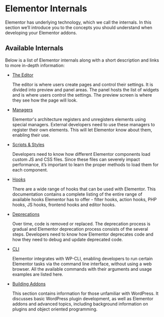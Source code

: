 # Elementor Internals

<Badge type="tip" vertical="top" text="Elementor Core" /> <Badge type="warning" vertical="top" text="Basic" />

Elementor has underlying technology, which we call the internals. In this section we’ll introduce you to the concepts you should understand when developing your Elementor addons.

## Available Internals

Below is a list of Elementor internals along with a short description and links to more in-depth information:

* [The Editor](./../editor/)

  The editor is where users create pages and control their settings. It is divided into preview and panel areas. The panel hosts the list of widgets and is where users control the settings. The preview screen is where they see how the page will look.

* [Managers](./../managers/)

  Elementor's architecture registers and unregisters elements using special managers. External developers need to use these managers to register their own elements. This will let Elementor know about them, enabling their use.

* [Scripts & Styles](./../scripts-styles/)

  Developers need to know how different Elementor components load custom JS and CSS files. Since these files can severely impact performance, it’s important to learn the proper methods to load them for each component.

* [Hooks](./../hooks/)

  There are a wide range of hooks that can be used with Elementor. This documentation contains a complete listing of the entire range of available hooks Elementor has to offer - filter hooks, action hooks, PHP hooks, JS hooks, frontend hooks and editor hooks.

* [Deprecations](./../deprecations/)

  Over time, code is removed or replaced. The deprecation process is gradual and Elementor deprecation process consists of the several steps. Developers need to know how Elementor deprecates code and how they need to debug and update deprecated code.

* [CLI](./../cli/)

  Elementor integrates with WP-CLI, enabling developers to run certain Elementor tasks via the command line interface, without using a web browser. All the available commands with their arguments and usage examples are listed here.

* [Building Addons](./../addons/)

  This section contains information for those unfamiliar with WordPress. It discusses basic WordPress plugin development, as well as Elementor addons and advanced topics, including background information on plugins and object oriented programming.    
